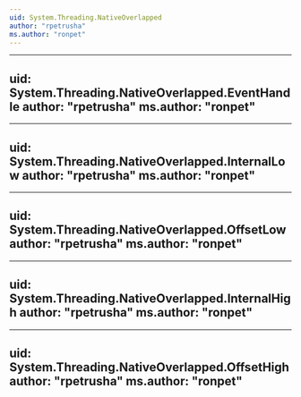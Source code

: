 ```yaml
---
uid: System.Threading.NativeOverlapped
author: "rpetrusha"
ms.author: "ronpet"
---
```


---
uid: System.Threading.NativeOverlapped.EventHandle
author: "rpetrusha"
ms.author: "ronpet"
---

---
uid: System.Threading.NativeOverlapped.InternalLow
author: "rpetrusha"
ms.author: "ronpet"
---

---
uid: System.Threading.NativeOverlapped.OffsetLow
author: "rpetrusha"
ms.author: "ronpet"
---

---
uid: System.Threading.NativeOverlapped.InternalHigh
author: "rpetrusha"
ms.author: "ronpet"
---

---
uid: System.Threading.NativeOverlapped.OffsetHigh
author: "rpetrusha"
ms.author: "ronpet"
---
